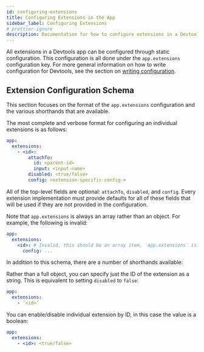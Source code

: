 ```yaml
---
id: configuring-extensions
title: Configuring Extensions in the App
sidebar_label: Configuring Extensions
# prettier-ignore
description: Documentation for how to configure extensions in a Devtools app
---
```


All extensions in a Devtools app can be configured through static configuration. This configuration is all done under the `app.extensions` configuration key. For more general information on how to write configuration for Devtools, see the section on [writing configuration](../../conf/writing.md).

## Extension Configuration Schema

This section focuses on the format of the `app.extensions` configuration and the various shorthands that are available.

The most complete and verbose format for configuring an individual extensions is as follows:

```yaml
app:
  extensions:
    - <id>:
        attachTo:
          id: <parent-id>
          input: <input-name>
        disabled: <true/false>
        config: <extension-specific-config->
```

All of the top-level fields are optional: `attachTo`, `disabled`, and `config`. Every extension implementation must provide defaults for all of these fields that will be used if they are not provided in the configuration.

Note that `app.extensions` is always an array rather than an object. For example, the following is invalid:

```yaml title="INVALID"
app:
  extensions:
    <id>: # Invalid, this should be an array item, `app.extensions` is now an object
      config: ...
```

In addition to this schema, there are a number of shorthands available:

Rather than a full object, you can specify just the ID of the extension as a string. This is equivalent to setting `disabled` to `false`:

```yaml
app:
  extensions:
    - ‘<id>’
```

You can enable/disable individual extension by ID, in this case the value is a boolean:

```yaml
app:
  extensions:
    - <id>: <true/false>
```
